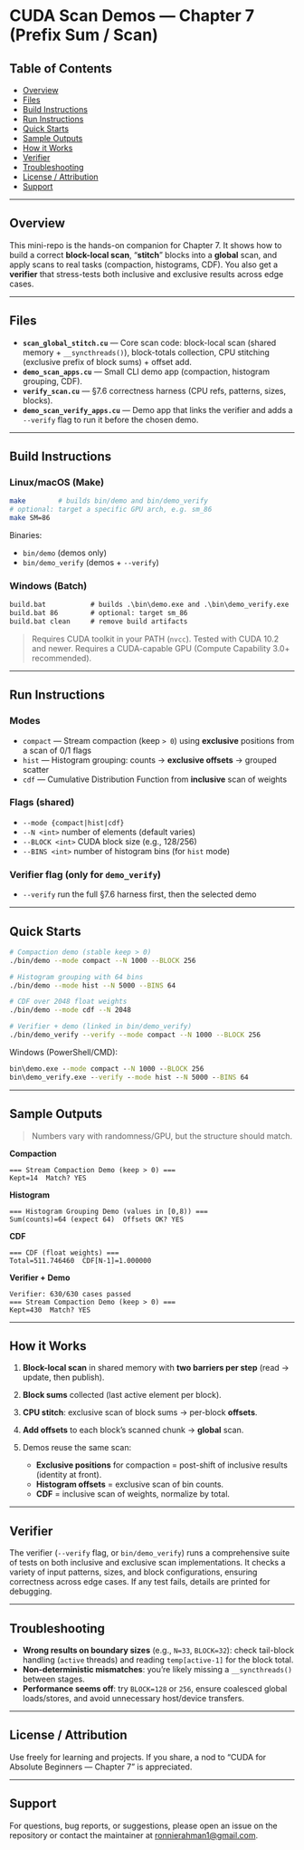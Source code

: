 
# CUDA Scan Demos — Chapter 7 (Prefix Sum / Scan)

## Table of Contents
- [Overview](#overview)
- [Files](#files)
- [Build Instructions](#build-instructions)
- [Run Instructions](#run-instructions)
- [Quick Starts](#quick-starts)
- [Sample Outputs](#sample-outputs)
- [How it Works](#how-it-works)
- [Verifier](#verifier)
- [Troubleshooting](#troubleshooting)
- [License / Attribution](#license--attribution)
- [Support](#support)

---

## Overview

This mini-repo is the hands-on companion for Chapter 7. It shows how to build a correct **block-local scan**, “**stitch**” blocks into a **global** scan, and apply scans to real tasks (compaction, histograms, CDF). You also get a **verifier** that stress-tests both inclusive and exclusive results across edge cases.

---


## Files

* **`scan_global_stitch.cu`** — Core scan code: block-local scan (shared memory + `__syncthreads()`), block-totals collection, CPU stitching (exclusive prefix of block sums) + offset add.
* **`demo_scan_apps.cu`** — Small CLI demo app (compaction, histogram grouping, CDF).
* **`verify_scan.cu`** — §7.6 correctness harness (CPU refs, patterns, sizes, blocks).
* **`demo_scan_verify_apps.cu`** — Demo app that links the verifier and adds a `--verify` flag to run it before the chosen demo.

---


## Build Instructions

### Linux/macOS (Make)

```bash
make        # builds bin/demo and bin/demo_verify
# optional: target a specific GPU arch, e.g. sm_86
make SM=86
```

Binaries:

* `bin/demo` (demos only)
* `bin/demo_verify` (demos + `--verify`)


### Windows (Batch)

```bat
build.bat           # builds .\bin\demo.exe and .\bin\demo_verify.exe
build.bat 86        # optional: target sm_86
build.bat clean     # remove build artifacts
```


> Requires CUDA toolkit in your PATH (`nvcc`).
> Tested with CUDA 10.2 and newer. Requires a CUDA-capable GPU (Compute Capability 3.0+ recommended).

---


## Run Instructions

### Modes

* `compact` — Stream compaction (keep `> 0`) using **exclusive** positions from a scan of 0/1 flags
* `hist` — Histogram grouping: counts → **exclusive offsets** → grouped scatter
* `cdf` — Cumulative Distribution Function from **inclusive** scan of weights


### Flags (shared)

* `--mode {compact|hist|cdf}`
* `--N <int>` number of elements (default varies)
* `--BLOCK <int>` CUDA block size (e.g., 128/256)
* `--BINS <int>` number of histogram bins (for `hist` mode)


### Verifier flag (only for `demo_verify`)

* `--verify` run the full §7.6 harness first, then the selected demo

---


## Quick Starts

```bash
# Compaction demo (stable keep > 0)
./bin/demo --mode compact --N 1000 --BLOCK 256

# Histogram grouping with 64 bins
./bin/demo --mode hist --N 5000 --BINS 64

# CDF over 2048 float weights
./bin/demo --mode cdf --N 2048

# Verifier + demo (linked in bin/demo_verify)
./bin/demo_verify --verify --mode compact --N 1000 --BLOCK 256
```

Windows (PowerShell/CMD):

```bat
bin\demo.exe --mode compact --N 1000 --BLOCK 256
bin\demo_verify.exe --verify --mode hist --N 5000 --BINS 64
```

---


## Sample Outputs

> Numbers vary with randomness/GPU, but the structure should match.

**Compaction**

```
=== Stream Compaction Demo (keep > 0) ===
Kept=14  Match? YES
```

**Histogram**

```
=== Histogram Grouping Demo (values in [0,8)) ===
Sum(counts)=64 (expect 64)  Offsets OK? YES
```

**CDF**

```
=== CDF (float weights) ===
Total=511.746460  CDF[N-1]=1.000000
```

**Verifier + Demo**

```
Verifier: 630/630 cases passed
=== Stream Compaction Demo (keep > 0) ===
Kept=430  Match? YES
```

---


## How it Works

1. **Block-local scan** in shared memory with **two barriers per step** (read → update, then publish).
2. **Block sums** collected (last active element per block).
3. **CPU stitch**: exclusive scan of block sums → per-block **offsets**.
4. **Add offsets** to each block’s scanned chunk → **global** scan.
5. Demos reuse the same scan:

   * **Exclusive positions** for compaction = post-shift of inclusive results (identity at front).
   * **Histogram offsets** = exclusive scan of bin counts.
   * **CDF** = inclusive scan of weights, normalize by total.

---


## Verifier

The verifier (`--verify` flag, or `bin/demo_verify`) runs a comprehensive suite of tests on both inclusive and exclusive scan implementations. It checks a variety of input patterns, sizes, and block configurations, ensuring correctness across edge cases. If any test fails, details are printed for debugging.

---

## Troubleshooting

* **Wrong results on boundary sizes** (e.g., `N=33`, `BLOCK=32`): check tail-block handling (`active` threads) and reading `temp[active-1]` for the block total.
* **Non-deterministic mismatches**: you’re likely missing a `__syncthreads()` between stages.
* **Performance seems off**: try `BLOCK=128` or `256`, ensure coalesced global loads/stores, and avoid unnecessary host/device transfers.

---


## License / Attribution


Use freely for learning and projects. If you share, a nod to “CUDA for Absolute Beginners — Chapter 7” is appreciated.

---

## Support

For questions, bug reports, or suggestions, please open an issue on the repository or contact the maintainer at ronnierahman1@gmail.com.
